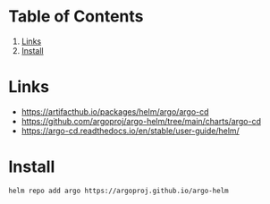 
# Table of Contents

1.  [Links](#orga38cb36)
2.  [Install](#org24873f1)



<a id="orga38cb36"></a>

# Links

-   <https://artifacthub.io/packages/helm/argo/argo-cd>
-   <https://github.com/argoproj/argo-helm/tree/main/charts/argo-cd>
-   <https://argo-cd.readthedocs.io/en/stable/user-guide/helm/>


<a id="org24873f1"></a>

# Install

    helm repo add argo https://argoproj.github.io/argo-helm  

